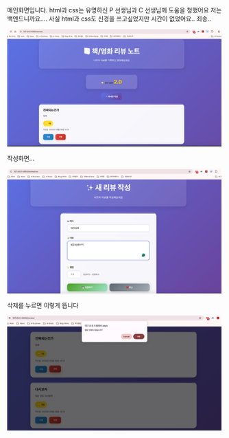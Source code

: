 메인화면입니다. html과 css는 유명하신 P 선생님과 C 선생님께 도움을 청했어요 
저는 백엔드니까요....
사실 html과 css도 신경을 쓰고싶었지만 시간이 없었어요.. 죄송.. 

<img src = "mainscreen.png" alt = "메인화면" width="500"> 

작성화면... 

<img src = "create.png" alt = "포스팅 작성" width="500">

삭제를 누르면 이렇게 뜹니다 

<img src = "delete.png" alt = "삭제" width = "500">


